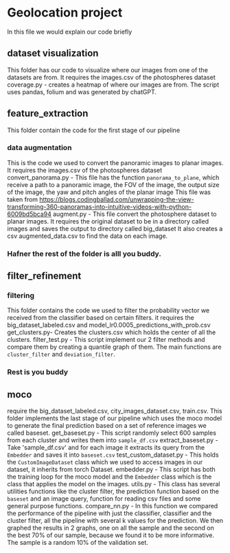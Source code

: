 # Geolocation project
In this file we would explain our code briefly
## dataset visualization
This folder has our code to visualize where our images from one of the datasets are from.
It requires the images.csv of the photospheres dataset
coverage.py - creates a heatmap of where our images are from. The script uses pandas, folium and was generated by chatGPT.
## feature_extraction
This folder contain the code for the first stage of our pipeline
### data augmentation
This is the code we used to convert the panoramic images to planar images.
It requires the images.csv of the photospheres dataset
convert_panorama.py - This file has the function `panorama_to_plane`, which receive a path to a panoramic image, the FOV of the image, the output size of the image, the yaw and pitch angles of the planar image
This file was taken from https://blogs.codingballad.com/unwrapping-the-view-transforming-360-panoramas-into-intuitive-videos-with-python-6009bd5bca94
augment.py - This file convert the photosphere dataset to planar images. It requires the original dataset to be in a directory called images and saves the output to directory called big_dataset
It also creates a csv augmented_data.csv to find the data on each image.
### Hafner the rest of the folder is alll you buddy.
## filter_refinement
### filtering
This folder contains the code we used to filter the probability vector we received from the classifier based on certain filters.
it requires the big_dataset_labeled.csv and model_lr0.0005_predictions_with_prob.csv
get_clusters.py- Creates the clusters.csv which holds the center of all the clusters.
filter_test.py - This script implement our 2 filter methods and compare them by creating a quantile graph of them.
The main functions are `cluster_filter` and `deviation_filter`.
### Rest is you buddy
## moco
require the big_dataset_labeled.csv, city_images_dataset.csv, train.csv.
This folder implements the last stage of our pipeline which uses the moco model to generate the final prediction based on a set of reference images we called baseset.
get_baseset.py - This script randomly select 600 samples from each cluster and writes them into `sample_df.csv`
extract_baseset.py - Take 'sample_df.csv' and for each image it extracts its query from the `Embedder` and saves it into `baseset.csv`
test_custom_dataset.py - This holds the `CustomImageDataset` class which we used to access images in our dataset, it inherits from torch Dataset.
embedder.py - This script has both the training loop for the moco model and the `Embedder` class which is the class that applies the model on the images.
utils.py - This class has several utilities functions like the cluster filter, the prediction function based on the `baseset` and an image query, function for reading csv files and some general purpose functions.
compare_nn.py - In this function we compared the performance of the pipeline with just the classifier, classifier and the cluster filter, all the pipeline with several k values for the prediction.
We then graphed the results in 2 graphs, one on all the sample and the second on the best 70% of our sample, because we found it to be more informative.
The sample is a random 10% of the validation set.